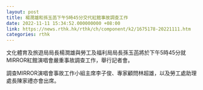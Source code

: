 ```yaml
---
layout: post
title: 楊潤雄和孫玉菡下午5時45分交代紅館事故調查工作
date: 2022-11-11 15:34:52.000000000 +08:00
link: https://news.rthk.hk/rthk/ch/component/k2/1675178-20221111.htm
categories: rthk
---
```


文化體育及旅遊局局長楊潤雄與勞工及福利局局長孫玉菡將於下午5時45分就MIRROR紅館演唱會嚴重事故調查工作，舉行記者會。

調查MIRROR演唱會事故工作小組主席李子俊、專家顧問林超雄，以及勞工處助理處長陳家禮亦會出席。
